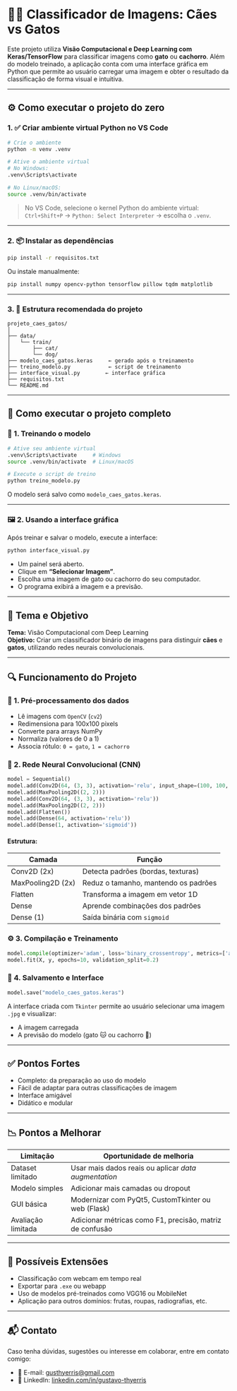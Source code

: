 # 🐶🐱 Classificador de Imagens: Cães vs Gatos

Este projeto utiliza **Visão Computacional e Deep Learning com Keras/TensorFlow** para classificar imagens como **gato** ou **cachorro**. Além do modelo treinado, a aplicação conta com uma interface gráfica em Python que permite ao usuário carregar uma imagem e obter o resultado da classificação de forma visual e intuitiva.

---

## ⚙️ Como executar o projeto do zero

### 1. ✅ Criar ambiente virtual Python no VS Code

```bash
# Crie o ambiente
python -m venv .venv

# Ative o ambiente virtual
# No Windows:
.venv\Scripts\activate

# No Linux/macOS:
source .venv/bin/activate
```

> No VS Code, selecione o kernel Python do ambiente virtual:  
> `Ctrl+Shift+P` → `Python: Select Interpreter` → escolha o `.venv`.

---

### 2. 📦 Instalar as dependências

```bash
pip install -r requisitos.txt
```

Ou instale manualmente:
```bash
pip install numpy opencv-python tensorflow pillow tqdm matplotlib
```

---

### 3. 📁 Estrutura recomendada do projeto

```
projeto_caes_gatos/
│
├── data/
│   └── train/
│       ├── cat/
│       └── dog/
├── modelo_caes_gatos.keras     ← gerado após o treinamento
├── treino_modelo.py            ← script de treinamento
├── interface_visual.py        ← interface gráfica
├── requisitos.txt
└── README.md
```

---

## 🚀 Como executar o projeto completo

### 🧪 1. Treinando o modelo

```bash
# Ative seu ambiente virtual
.venv\Scripts\activate     # Windows
source .venv/bin/activate  # Linux/macOS

# Execute o script de treino
python treino_modelo.py
```

O modelo será salvo como `modelo_caes_gatos.keras`.

---

### 🖼️ 2. Usando a interface gráfica

Após treinar e salvar o modelo, execute a interface:

```bash
python interface_visual.py
```

- Um painel será aberto.
- Clique em **“Selecionar Imagem”**.
- Escolha uma imagem de gato ou cachorro do seu computador.
- O programa exibirá a imagem e a previsão.

---

## 🎯 Tema e Objetivo

**Tema:** Visão Computacional com Deep Learning  
**Objetivo:** Criar um classificador binário de imagens para distinguir **cães** e **gatos**, utilizando redes neurais convolucionais.

---

## 🔍 Funcionamento do Projeto

### 🧪 1. Pré-processamento dos dados
- Lê imagens com `OpenCV` (`cv2`)
- Redimensiona para 100x100 pixels
- Converte para arrays NumPy
- Normaliza (valores de 0 a 1)
- Associa rótulo: `0 = gato`, `1 = cachorro`

### 🧠 2. Rede Neural Convolucional (CNN)

```python
model = Sequential()
model.add(Conv2D(64, (3, 3), activation='relu', input_shape=(100, 100, 3)))
model.add(MaxPooling2D((2, 2)))
model.add(Conv2D(64, (3, 3), activation='relu'))
model.add(MaxPooling2D((2, 2)))
model.add(Flatten())
model.add(Dense(64, activation='relu'))
model.add(Dense(1, activation='sigmoid'))
```

#### Estrutura:
| Camada            | Função |
|-------------------|--------|
| Conv2D (2x)       | Detecta padrões (bordas, texturas) |
| MaxPooling2D (2x) | Reduz o tamanho, mantendo os padrões |
| Flatten           | Transforma a imagem em vetor 1D |
| Dense             | Aprende combinações dos padrões |
| Dense (1)         | Saída binária com `sigmoid` |

### ⚙️ 3. Compilação e Treinamento

```python
model.compile(optimizer='adam', loss='binary_crossentropy', metrics=['accuracy'])
model.fit(X, y, epochs=10, validation_split=0.2)
```

### 💾 4. Salvamento e Interface

```python
model.save("modelo_caes_gatos.keras")
```

A interface criada com `Tkinter` permite ao usuário selecionar uma imagem `.jpg` e visualizar:
- A imagem carregada
- A previsão do modelo (gato 🐱 ou cachorro 🐶)

---

## ✅ Pontos Fortes

- Completo: da preparação ao uso do modelo
- Fácil de adaptar para outras classificações de imagem
- Interface amigável
- Didático e modular

---

## 📉 Pontos a Melhorar

| Limitação               | Oportunidade de melhoria |
|------------------------|--------------------------|
| Dataset limitado       | Usar mais dados reais ou aplicar *data augmentation* |
| Modelo simples         | Adicionar mais camadas ou dropout |
| GUI básica             | Modernizar com PyQt5, CustomTkinter ou web (Flask) |
| Avaliação limitada     | Adicionar métricas como F1, precisão, matriz de confusão |

---

## 🧭 Possíveis Extensões

- Classificação com webcam em tempo real
- Exportar para `.exe` ou webapp
- Uso de modelos pré-treinados como VGG16 ou MobileNet
- Aplicação para outros domínios: frutas, roupas, radiografias, etc.

---

## 📬 Contato

Caso tenha dúvidas, sugestões ou interesse em colaborar, entre em contato comigo:

- 📧 E-mail: [gusthyerris@gmail.com](mailto:gusthyerris@gmail.com)  
- 💼 LinkedIn: [linkedin.com/in/gustavo-thyerris](https://www.linkedin.com/in/gustavo-thyerris/)

